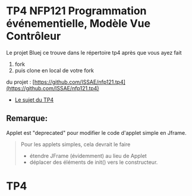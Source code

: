 # TP4 NFP121  Programmation événementielle, Modèle Vue Contrôleur

Le projet Bluej ce trouve dans le répertoire tp4 après que vous ayez fait 
1. fork 
2. puis clone en local de votre fork 

du projet : [https://github.com/ISSAE/nfp121.tp4](https://github.com/ISSAE/nfp121.tp4)

* [Le sujet du TP4](tp4/tp4.html)

## Remarque:

Applet est "deprecated" pour modifier le code d'applet simple en Jframe.

> Pour les applets simples, cela devrait le faire
> * étendre JFrame (évidemment) au lieu de Applet
> * déplacer des éléments de init() vers le constructeur.
# TP4
